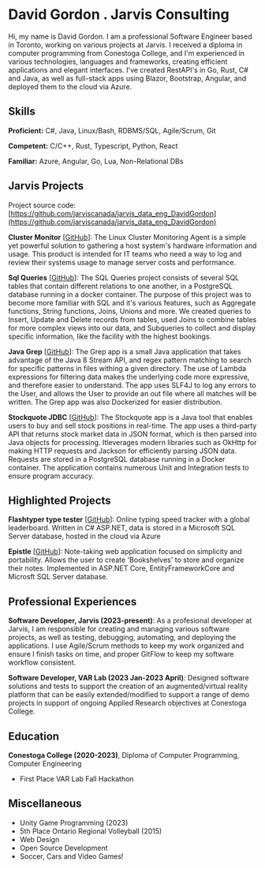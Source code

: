 # David Gordon . Jarvis Consulting

Hi, my name is David Gordon. I am a professional Software Engineer based in Toronto, working on various projects at Jarvis. I received a diploma in computer programming from Conestoga College, and I'm experienced in various technologies, languages and frameworks, creating efficient applications and elegant interfaces. I've created RestAPI's in Go, Rust, C# and Java, as well as full-stack apps using Blazor, Bootstrap, Angular, and deployed them to the cloud via Azure.

## Skills

**Proficient:** C#, Java, Linux/Bash, RDBMS/SQL, Agile/Scrum, Git

**Competent:** C/C++, Rust, Typescript, Python, React

**Familiar:** Azure, Angular, Go, Lua, Non-Relational DBs

## Jarvis Projects

Project source code: [https://github.com/jarviscanada/jarvis_data_eng_DavidGordon](https://github.com/jarviscanada/jarvis_data_eng_DavidGordon)


**Cluster Monitor** [[GitHub](https://github.com/jarviscanada/jarvis_data_eng_DavidGordon/tree/master/linux_sql)]: The Linux Cluster Monitoring Agent is a simple yet powerful solution to gathering a host system's hardware information and usage. This product is intended for IT teams who need a way to log and review their systems usage to manage server costs and performance.

**Sql Queries** [[GitHub](https://github.com/jarviscanada/jarvis_data_eng_DavidGordon/tree/master/sql)]: The SQL Queries project consists of several SQL tables that contain different relations to one another, in a PostgreSQL database running in a docker container. The purpose of this project was to become more familiar with SQL and it's various features, such as Aggregate functions, String functions, Joins, Unions and more. We created queries to Insert, Update and Delete records from tables, used Joins to combine tables for more complex views into our data, and Subqueries to collect and display specific information, like the facility with the highest bookings.

**Java Grep** [[GitHub](https://github.com/jarviscanada/jarvis_data_eng_DavidGordon/tree/master/core_java/grep)]: The Grep app is a small Java application that takes advantage of the Java 8 Stream API, and regex pattern matching to search for specific patterns in files withing a given directory. The use of Lambda expressions for filtering data makes the underlying code more expressive, and therefore easier to understand. The app uses SLF4J to log any errors to the User, and allows the User to provide an out file where all matches will be written. The Grep app was also Dockerized for easier distribution.

**Stockquote JDBC** [[GitHub](https://github.com/jarviscanada/jarvis_data_eng_DavidGordon/tree/master/core_java/jdbc)]: The Stockquote app is a Java tool that enables users to buy and sell stock positions in real-time. The app uses a third-party API that returns stock market data in JSON format, which is then parsed into Java objects for processing. Itleverages modern libraries such as OkHttp for making HTTP requests and Jackson for efficiently parsing JSON data. Requests are stored in a PostgreSQL database running in a Docker container. The application contains numerous Unit and Integration tests to ensure program accuracy.

## Highlighted Projects
**Flashtyper type tester** [[GitHub](https://github.com/davidgordon12/FlashTyper-MVC)]: Online typing speed tracker with a global leaderboard. Written in C# ASP.NET, data is stored in a Microsoft SQL Server database, hosted in the cloud via Azure

**Epistle** [[GitHub](https://github.com/davidgordon12/epistle)]: Note-taking web application focused on simplicity and portability. Allows the user to create 'Bookshelves' to store and organize their notes. Implemented in ASP.NET Core, EntityFrameworkCore and Microsft SQL Server database.


## Professional Experiences

**Software Developer, Jarvis (2023-present)**: As a profesional developer at Jarvis, I am responsible for creating and managing various software projects, as well as testing, debugging, automating, and deploying the applications. I use Agile/Scrum methods to keep my work organized and ensure I finish tasks on time, and proper GitFlow to keep my software workflow consistent.

**Software Developer, VAR Lab (2023 Jan-2023 April)**: Designed software solutions and tests to support the creation of an augmented/virtual reality platform that can be easily extended/modified to support a range of demo projects in support of ongoing Applied Research objectives at Conestoga College.


## Education
**Conestoga College (2020-2023)**, Diploma of Computer Programming, Computer Engineering
- First Place VAR Lab Fall Hackathon


## Miscellaneous
- Unity Game Programming (2023)
- 5th Place Ontario Regional Volleyball (2015)
- Web Design
- Open Source Development
- Soccer, Cars and Video Games!

